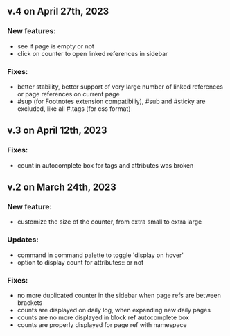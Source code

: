 ## v.4 on April 27th, 2023
### New features:
  - see if page is empty or not
  - click on counter to open linked references in sidebar
### Fixes:
  - better stability, better support of very large number of linked references or page references on current page
  - #sup (for Footnotes extension compatibiliy), #sub and #sticky are excluded, like all #.tags (for css format)

## v.3 on April 12th, 2023
### Fixes:
  - count in autocomplete box for tags and attributes was broken

## v.2 on March 24th, 2023
### New feature:
  - customize the size of the counter, from extra small to extra large

### Updates:
  - command in command palette to toggle 'display on hover'
  - option to display count for attributes:: or not
  
### Fixes:
  - no more duplicated counter in the sidebar when page refs are between brackets
  - counts are displayed on daily log, when expanding new daily pages
  - counts are no more displayed in block ref autocomplete box
  - counts are properly displayed for page ref with namespace
